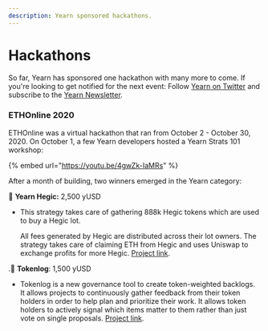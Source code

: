```yaml
---
description: Yearn sponsored hackathons.
---
```


# Hackathons

So far, Yearn has sponsored one hackathon with many more to come. If you're looking to get notified for the next event: Follow [Yearn on Twitter](https://twitter.com/iearnfinance) and subscribe to the [Yearn Newsletter](https://yearn.substack.com/). 

### ETHOnline 2020

ETHOnline was a virtual hackathon that ran from October 2 - October 30, 2020. On October 1, a few Yearn developers hosted a Yearn Strats 101 workshop: 

{% embed url="https://youtu.be/4gwZk-IaMRs" %}

After a month of building, two winners emerged in the Yearn category: 

🥇 **Yearn Hegic:** 2,500 yUSD

* This strategy takes care of gathering 888k Hegic tokens which are used to buy a Hegic lot.

  All fees generated by Hegic are distributed across their lot owners.   The strategy takes care of claiming ETH from Hegic and uses Uniswap to exchange profits for more Hegic. [Project link](https://hack.ethglobal.co/showcase/yearn-hegic-recWO8K0xhCIjaHI7).

.🥈 **Tokenlog**: 1,500 yUSD

* Tokenlog is a new governance tool to create token-weighted backlogs.   It allows projects to continuously gather feedback from their token holders in order to help plan and prioritize their work.​ It allows token holders to actively signal which items matter to them rather than just vote on single proposals. [Project link](https://hack.ethglobal.co/showcase/tokenlog-recMOlbRaaVUzrXyo).

